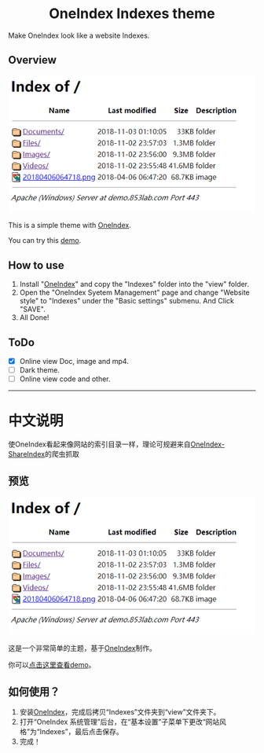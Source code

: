 <h1 align="center">OneIndex Indexes theme</h1>

Make OneIndex look like a website Indexes.

## Overview

![Indexes-view](https://raw.githubusercontent.com/Sonic853/OneIndex-Indexes-theme/master/Indexes-view.png?20181103)

This is a simple theme with [OneIndex](https://github.com/Sonic853/oneindex "OneIndex").

You can try this [demo](https://demo.853lab.com/ "demo").

## How to use

1. Install "[OneIndex](https://github.com/Sonic853/oneindex "OneIndex")" and copy the "Indexes" folder into the "view" folder.
2. Open the "OneIndex Syetem Management" page and change "Website style" to "Indexes" under the "Basic settings" submenu. And Click "SAVE".
3. All Done!

## ToDo

- [x] Online view Doc, image and mp4.
- [ ] Dark theme.
- [ ] Online view code and other.

------------

# 中文说明

使OneIndex看起来像网站的索引目录一样，理论可规避来自[OneIndex-ShareIndex](https://github.com/hqyyqh/OneIndex-ShareIndex "作者：Mikubill")的爬虫抓取

## 预览

![Indexes-view](https://raw.githubusercontent.com/Sonic853/OneIndex-Indexes-theme/master/Indexes-view.png?20181103)

这是一个非常简单的主题，基于[OneIndex](https://github.com/Sonic853/oneindex "OneIndex")制作。

你可以[点击这里查看demo](https://demo.853lab.com/ "demo")。

## 如何使用？

1. 安装[OneIndex](https://github.com/Sonic853/oneindex "OneIndex")，完成后拷贝“Indexes”文件夹到“view”文件夹下。
2. 打开“OneIndex 系统管理”后台，在“基本设置”子菜单下更改“网站风格”为“Indexes”，最后点击保存。
3. 完成！

